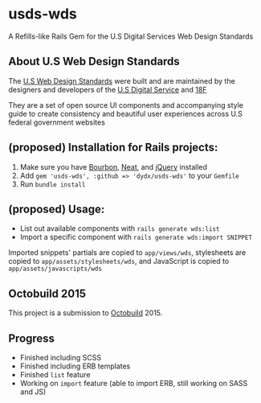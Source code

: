 # usds-wds
A Refills-like Rails Gem for the U.S Digital Services Web Design Standards

## About U.S Web Design Standards
The [U.S Web Design Standards](https://playbook.cio.gov/designstandards) were built and are maintained by the designers and developers of the [U.S Digital Service](https://www.whitehouse.gov/digital/united-states-digital-service) and [18F](https://18f.gov)

They are a set of open source UI components and accompanying style guide to create consistency and beautiful user experiences across U.S federal government websites

## (proposed) Installation for Rails projects:
1. Make sure you have [Bourbon](http://bourbon.io), [Neat](http://neat.bourbon.io), and [jQuery](https://jquery.com) installed
2. Add `gem 'usds-wds', :github => 'dydx/usds-wds'` to your `Gemfile`
3. Run `bundle install`

## (proposed) Usage:
* List out available components with `rails generate wds:list`
* Import a specific component with `rails generate wds:import SNIPPET`

Imported snippets' partials are copied to `app/views/wds`, stylesheets are copied to `app/assets/stylesheets/wds`, and JavaScript is copied to `app/assets/javascripts/wds`

## Octobuild 2015
This project is a submission to [Octobuild](http://octobuild.com) 2015.

## Progress
* Finished including SCSS
* Finished including ERB templates
* Finished `list` feature
* Working on `import` feature (able to import ERB, still working on SASS and JS)